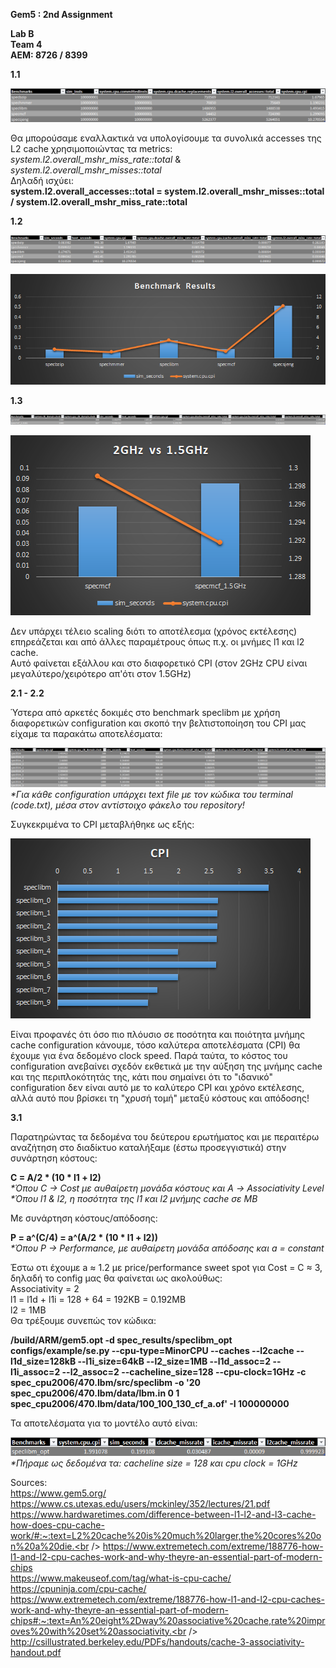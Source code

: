 **Gem5 : 2nd Assignment**

**Lab B <br />
Team 4 <br />
ΑΕΜ: 8726 / 8399<br />**

**1.1**

![1.1](https://github.com/John120196/GEM5_Assignment2/blob/main/Results/1.1/1.1.png)

Θα μπορούσαμε εναλλακτικά να υπολογίσουμε τα συνολικά accesses της L2 cache χρησιμοποιώντας τα metrics: _system.l2.overall_mshr_miss_rate::total_  &   _system.l2.overall_mshr_misses::total_ <br />
Δηλαδή ισχύει:<br /> **system.l2.overall_accesses::total  =  system.l2.overall_mshr_misses::total / system.l2.overall_mshr_miss_rate::total**


**1.2**

![1.2](https://github.com/John120196/GEM5_Assignment2/blob/main/Results/1.2/1.2.png)

![1.2.2](https://github.com/John120196/GEM5_Assignment2/blob/main/Results/1.2/res.png)


**1.3**

![1.3](https://github.com/John120196/GEM5_Assignment2/blob/main/Results/1.3/1.3.png)

![1.3.2](https://github.com/John120196/GEM5_Assignment2/blob/main/Results/1.3/Untitled.png)

Δεν υπάρχει τέλειο scaling διότι το αποτέλεσμα (χρόνος εκτέλεσης) επηρεάζεται και από άλλες παραμέτρους όπως π.χ. οι μνήμες l1 και l2 cache. <br />
Αυτό φαίνεται εξάλλου και στο διαφορετικό CPI (στον 2GHz CPU είναι μεγαλύτερο/χειρότερο απ'ότι στον 1.5GHz)


**2.1 - 2.2**

Ύστερα από αρκετές δοκιμές στο benchmark speclibm με χρήση διαφορετικών configuration και σκοπό την βελτιστοποίηση του CPI μας είχαμε τα παρακάτω αποτελέσματα:

![2.2](https://github.com/John120196/GEM5_Assignment2/blob/main/trials.png)
_*Για κάθε configuration υπάρχει text file με τον κώδικα του terminal (code.txt), μέσα στον αντίστοιχο φάκελο του repository!_ 

Συγκεκριμένα το CPI μεταβλήθηκε ως εξής: 

![2.2.2](https://github.com/John120196/GEM5_Assignment2/blob/main/CPI.png)

Είναι προφανές ότι όσο πιο πλόυσιο σε ποσότητα και ποιότητα μνήμης cache configuration κάνουμε, τόσο καλύτερα αποτελέσματα (CPI) θα έχουμε για ένα δεδομένο clock speed. Παρά ταύτα, το κόστος του configuration ανεβαίνει σχεδόν εκθετικά με την αύξηση της μνήμης cache και της περιπλοκότητάς της, κάτι που σημαίνει ότι το "ιδανικό" configuration δεν είναι αυτό με το καλύτερο CPI και χρόνο εκτέλεσης, αλλά αυτό που βρίσκει τη "χρυσή τομή" μεταξύ κόστους και απόδοσης! 


**3.1**

Παρατηρώντας τα δεδομένα του δεύτερου ερωτήματος και με περαιτέρω αναζήτηση στο διαδίκτυο καταλήξαμε (έστω προσεγγιστικά) στην συνάρτηση κόστους:


**C = A/2 * (10 * l1 + l2)** <br />
_*Όπου C -> Cost με αυθαίρετη μονάδα κόστους και Α -> Associativity Level_ <br />
_*Όπου l1 & l2, η ποσότητα της l1 και l2 μνήμης cache σε MΒ_


Με συνάρτηση κόστους/απόδοσης:

**P = a^(C/4) = a^(A/2 * (10 * l1 + l2))**<br />
_*Όπου P -> Performance, με αυθαίρετη μονάδα απόδοσης και a = constant_
  

Έστω οτι έχουμε a ≈ 1.2 με price/performance sweet spot για Cost = C ≈ 3, δηλαδή το config μας θα φαίνεται ως ακολούθως:<br />
Associativity = 2 <br />
l1 = l1d + l1i = 128 + 64 = 192KB = 0.192MB <br />
l2 = 1MB <br />
Θα τρέξουμε συνεπώς τον κώδικα:


**/build/ARM/gem5.opt -d spec_results/speclibm_opt configs/example/se.py --cpu-type=MinorCPU --caches --l2cache --l1d_size=128kB --l1i_size=64kB --l2_size=1MB --l1d_assoc=2 --l1i_assoc=2 --l2_assoc=2 --cacheline_size=128 --cpu-clock=1GHz -c spec_cpu2006/470.lbm/src/speclibm -o '20 spec_cpu2006/470.lbm/data/lbm.in 0 1 spec_cpu2006/470.lbm/data/100_100_130_cf_a.of' -I 100000000** 


Τα αποτελέσματα για το μοντέλο αυτό είναι:<br />

![optsts](https://github.com/John120196/GEM5_Assignment2/blob/main/opt.png)<br />
_*Πήραμε ως δεδομένα τα: cacheline size = 128 και cpu clock = 1GHz_


Sources:<br />
https://www.gem5.org/<br />
https://www.cs.utexas.edu/users/mckinley/352/lectures/21.pdf<br />
https://www.hardwaretimes.com/difference-between-l1-l2-and-l3-cache-how-does-cpu-cache-work/#:~:text=L2%20cache%20is%20much%20larger,the%20cores%20on%20a%20die.<br />
https://www.extremetech.com/extreme/188776-how-l1-and-l2-cpu-caches-work-and-why-theyre-an-essential-part-of-modern-chips<br />
https://www.makeuseof.com/tag/what-is-cpu-cache/<br />
https://cpuninja.com/cpu-cache/<br />
https://www.extremetech.com/extreme/188776-how-l1-and-l2-cpu-caches-work-and-why-theyre-an-essential-part-of-modern-chips#:~:text=An%20eight%2Dway%20associative%20cache,rate%20improves%20with%20set%20associativity.<br />
http://csillustrated.berkeley.edu/PDFs/handouts/cache-3-associativity-handout.pdf<br />

